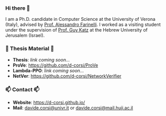 ### Hi there 👋
I am a Ph.D. candidate in Computer Science at the University of Verona (Italy), advised by [Prof. Alessandro Farinelli](http://profs.sci.univr.it/~farinelli/). I worked as a visiting student under the supervision of [Prof. Guy Katz](https://www.katz-lab.com/) at the Hebrew University of Jerusalem (Israel).

### :ledger: Thesis Material :ledger:
- **Thesis**: *link coming soon...*
- **ProVe**: https://github.com/d-corsi/ProVe
- **Lambda-PPO**: *link coming soon...*
- **NetVer**: https://github.com/d-corsi/NetworkVerifier

### 📫 Contact 📫
- **Website**: https://d-corsi.github.io/
- **Mail**: davide.corsi@univr.it or davide.corsi@mail.huji.ac.il

<!--
**d-corsi/d-corsi** is a ✨ _special_ ✨ repository because its `README.md` (this file) appears on your GitHub profile.

Here are some ideas to get you started:

- 🔭 I’m currently working on ...
- 🌱 I’m currently learning ...
- 👯 I’m looking to collaborate on ...
- 🤔 I’m looking for help with ...
- 💬 Ask me about ...
- 📫 How to reach me: ...
- 😄 Pronouns: ...
- ⚡ Fun fact: ...
-->
